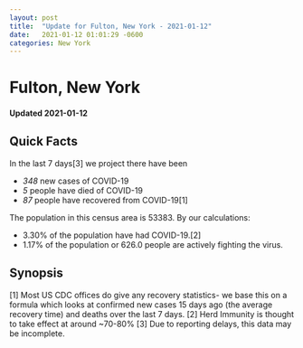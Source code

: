 ```yaml
---
layout: post
title:  "Update for Fulton, New York - 2021-01-12"
date:   2021-01-12 01:01:29 -0600
categories: New York
---
```


# Fulton, New York
#### Updated 2021-01-12

## Quick Facts

In the last 7 days[3] we project there have been
- *348* new cases of COVID-19
- *5* people have died of COVID-19
- *87* people have recovered from COVID-19[1]

The population in this census area is 53383. By our calculations:
- 3.30% of the population have had COVID-19.[2]
- 1.17% of the population or 626.0 people are actively fighting the virus.

## Synopsis




[1] Most US CDC offices do give any recovery statistics- we base this on a formula which looks at confirmed new cases
15 days ago (the average recovery time) and deaths over the last 7 days.
[2] Herd Immunity is thought to take effect at around ~70-80%
[3] Due to reporting delays, this data may be incomplete. 
    